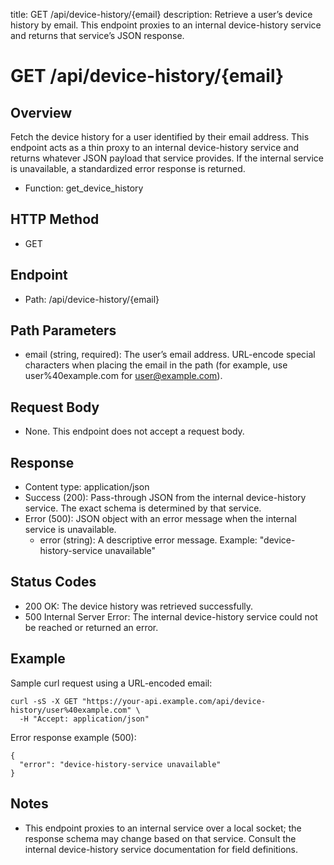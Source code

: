 title: GET /api/device-history/{email}
description: Retrieve a user’s device history by email. This endpoint proxies to an internal device-history service and returns that service’s JSON response.

# GET /api/device-history/{email}

## Overview
Fetch the device history for a user identified by their email address. This endpoint acts as a thin proxy to an internal device-history service and returns whatever JSON payload that service provides. If the internal service is unavailable, a standardized error response is returned.

- Function: get_device_history

## HTTP Method
- GET

## Endpoint
- Path: /api/device-history/{email}

## Path Parameters
- email (string, required): The user’s email address. URL-encode special characters when placing the email in the path (for example, use user%40example.com for user@example.com).

## Request Body
- None. This endpoint does not accept a request body.

## Response
- Content type: application/json
- Success (200): Pass-through JSON from the internal device-history service. The exact schema is determined by that service.
- Error (500): JSON object with an error message when the internal service is unavailable.
  - error (string): A descriptive error message. Example: "device-history-service unavailable"

## Status Codes
- 200 OK: The device history was retrieved successfully.
- 500 Internal Server Error: The internal device-history service could not be reached or returned an error.

## Example
Sample curl request using a URL-encoded email:

    curl -sS -X GET "https://your-api.example.com/api/device-history/user%40example.com" \
      -H "Accept: application/json"

Error response example (500):

    {
      "error": "device-history-service unavailable"
    }

## Notes
- This endpoint proxies to an internal service over a local socket; the response schema may change based on that service. Consult the internal device-history service documentation for field definitions.